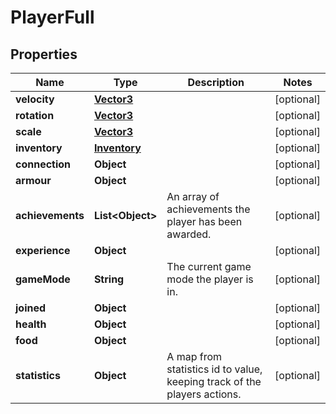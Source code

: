
# PlayerFull

## Properties
Name | Type | Description | Notes
------------ | ------------- | ------------- | -------------
**velocity** | [**Vector3**](Vector3.md) |  |  [optional]
**rotation** | [**Vector3**](Vector3.md) |  |  [optional]
**scale** | [**Vector3**](Vector3.md) |  |  [optional]
**inventory** | [**Inventory**](Inventory.md) |  |  [optional]
**connection** | **Object** |  |  [optional]
**armour** | **Object** |  |  [optional]
**achievements** | **List&lt;Object&gt;** | An array of achievements the player has been awarded. |  [optional]
**experience** | **Object** |  |  [optional]
**gameMode** | **String** | The current game mode the player is in. |  [optional]
**joined** | **Object** |  |  [optional]
**health** | **Object** |  |  [optional]
**food** | **Object** |  |  [optional]
**statistics** | **Object** | A map from statistics id to value, keeping track of the players actions. |  [optional]



